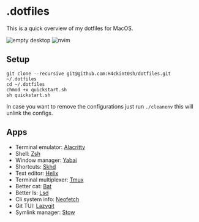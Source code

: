 # .dotfiles

This is a quick overview of my dotfiles for MacOS.

![empty desktop]()
![nvim]()

## Setup

```
git clone --recursive git@github.com:H4ckint0sh/dotfiles.git ~/.dotfiles
cd ~/.dotfiles
chmod +x quickstart.sh
sh quickstart.sh
```

In case you want to remove the configurations just run `./cleanenv` this will unlink the configs.

## Apps

- Terminal emulator: [Alacritty](https://github.com/alacritty/alacritty)
- Shell: [Zsh](https://ohmyz.sh/)
- Window manager: [Yabai](https://github.com/koekeishiya/yabai)
- Shortcuts: [Skhd](https://github.com/koekeishiya/skhd)
- Text editor: [Helix](https://helix-editor.com)
- Terminal multiplexer: [Tmux](https://github.com/tmux/tmux)
- Better cat: [Bat](https://github.com/sharkdp/bat)
- Better ls: [Lsd](https://github.com/Peltoche/lsd)
- Cli system info: [Neofetch](https://github.com/dylanaraps/neofetch)
- Git TUI: [Lazygit](https://github.com/jesseduffield/lazygit)
- Symlink manager: [Stow](https://www.gnu.org/software/stow/)

